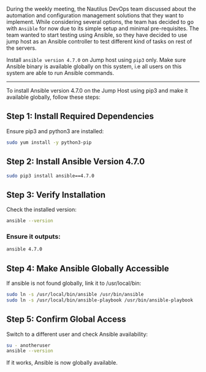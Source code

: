 During the weekly meeting, the Nautilus DevOps team discussed about the automation and configuration management solutions that they want to implement. While considering several options, the team has decided to go with `Ansible` for now due to its simple setup and minimal pre-requisites. The team wanted to start testing using Ansible, so they have decided to use jump host as an Ansible controller to test different kind of tasks on rest of the servers.

Install `ansible version 4.7.0` on Jump host using `pip3` only. Make sure Ansible binary is available globally on this system, i.e all users on this system are able to run Ansible commands.

---

To install Ansible version 4.7.0 on the Jump Host using pip3 and make it available globally, follow these steps:

## Step 1: Install Required Dependencies

Ensure pip3 and python3 are installed:

```bash
sudo yum install -y python3-pip
```

## Step 2: Install Ansible Version 4.7.0

```bash
sudo pip3 install ansible==4.7.0
```

## Step 3: Verify Installation
Check the installed version:

```bash
ansible --version
```

### Ensure it outputs:

```bash
ansible 4.7.0
```

## Step 4: Make Ansible Globally Accessible

If ansible is not found globally, link it to /usr/local/bin:

```bash
sudo ln -s /usr/local/bin/ansible /usr/bin/ansible
sudo ln -s /usr/local/bin/ansible-playbook /usr/bin/ansible-playbook
```

## Step 5: Confirm Global Access

Switch to a different user and check Ansible availability:

```bash
su - anotheruser
ansible --version
```
If it works, Ansible is now globally available.